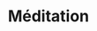 ---
slug: meditation
type: meditation
title: Méditation
intro_text:
    - text: >-
        La méditation de pleine conscience est la qualité de conscience qui émerge lorsqu’on tourne intentionnellement son esprit vers le moment présent. C’est l’attention portée à l’expérience vécue et éprouvée, sans filtre (on accepte ce qui vient), sans jugement (on ne décide pas si c’est bien ou mal, désirable ou non), sans attente (on ne cherche pas quelque chose de précis). Christophe André
    - text: >-
        La méditation pour moi est une manière d’être, c’est observer mon esprit tel qu’il est en profondeur, en toute clarté et bienveillance.
content_blocks:
    - block:
        title: Ma vision
        title_italic: de la&nbsp;méditation
        texts:
            - text: >-
                J’ai débuté ma pratique de la méditation avec un cycle de pleine conscience de 8 semaines. Ce cycle constitue une réelle étape de vie. En plein chamboulement, j’ai réussi à retrouver mon calme, à rencontrer mon esprit et son mode de fonctionnement. J’ai repris confiance et j’ai débuté une évolution de vie, une autre manière d’être, de me mettre en mouvement et de rester connectée à qui je suis.
            - text: >-
                Le yoga est bien plus large que la pratique de postures en respirant, il comprend également un axe de méditation. Certaines personnes vont méditer pendant leur cours de yoga et d’autre vont bouger pendant leur méditation…
            - text: >-
                Mon objectif est de vous offrir à côté des cours de yoga des moments plus axés sur la méditation dans la prolongation des cycles de pleine conscience ou simplement dans l’envie d’essayer la méditation.
    - block:
        title: Méditez
        title_italic: avec&nbsp;moi &nbsp;!
        texts:
            - text: >-
                La méditation en mouvement consiste en une pratique d’une heure et demie comprenant des moments de méditation pure axée sur l’instant présent, des mouvements de yoga, des partages de lectures et des visualisations. Il ne faut pas avoir de prérequis spécifique pour y participer.
---